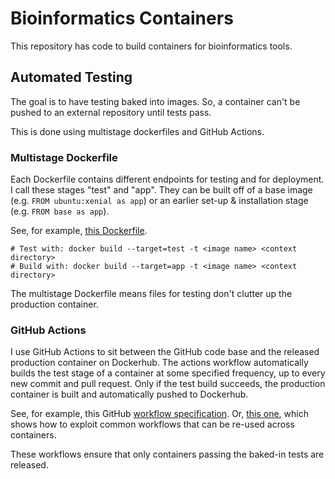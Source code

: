 # Bioinformatics Containers

This repository has code to build containers for bioinformatics tools.

## Automated Testing
The goal is to have testing baked into images. So, a container can't be pushed to an external repository until tests pass.

This is done using multistage dockerfiles and GitHub Actions.

### Multistage Dockerfile

Each Dockerfile contains different endpoints for testing and for deployment. 
I call these stages "test" and "app". They can be built off of a base image (e.g. `FROM ubuntu:xenial as app`) or an earlier set-up & installation stage (e.g. `FROM base as app`). 

See, for example, [this Dockerfile](https://github.com/SarahNadeau/docker-playground/blob/master/test_python_example/Dockerfile).

```
# Test with: docker build --target=test -t <image name> <context directory>
# Build with: docker build --target=app -t <image name> <context directory>
```

The multistage Dockerfile means files for testing don't clutter up the production container.

### GitHub Actions
I use GitHub Actions to sit between the GitHub code base and the released production container on Dockerhub.
The actions workflow automatically builds the test stage of a container at some specified frequency, up to every new commit and pull request. 
Only if the test build succeeds, the production container is built and automatically pushed to Dockerhub.

See, for example, this GitHub [workflow specification](https://github.com/SarahNadeau/docker-playground/blob/master/.github/workflows/test-python-docker-image.yml). Or, [this one](https://github.com/SarahNadeau/docker-playground/blob/master/.github/workflows/build_and_push.yml), which shows how to exploit common workflows that can be re-used across containers.

These workflows ensure that only containers passing the baked-in tests are released.
